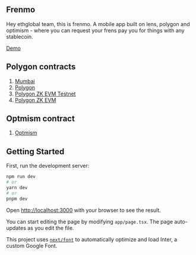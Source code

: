 ## Frenmo

Hey ethglobal team, this is frenmo. A mobile app built on lens, polygon and optimism - where you can request your frens pay you for things with any stablecoin.

[Demo](https://frenmo-ashy.vercel.app/)

## Polygon contracts

1. [Mumbai](https://mumbai.polygonscan.com/address/0x14f2e404152668c9b4e7bcf54a634030994eb425)
2. [Polygon](https://polygonscan.com/address/0x943920e1891fcc6985edf03bbdab21b943768b82)
3. [Polygon ZK EVM Testnet](https://testnet-zkevm.polygonscan.com/address/0x0aa10acf1964c71ec0c573c6af5ef44f2afb1633)
4. [Polygon ZK EVM](https://zkevm.polygonscan.com/address/0x0aa10acf1964c71ec0c573c6af5ef44f2afb1633)

## Optmism contract

1. [Optmism](https://optimistic.etherscan.io/address/0x0aa10acf1964c71ec0c573c6af5ef44f2afb1633)

## Getting Started

First, run the development server:

```bash
npm run dev
# or
yarn dev
# or
pnpm dev
```

Open [http://localhost:3000](http://localhost:3000) with your browser to see the result.

You can start editing the page by modifying `app/page.tsx`. The page auto-updates as you edit the file.

This project uses [`next/font`](https://nextjs.org/docs/basic-features/font-optimization) to automatically optimize and load Inter, a custom Google Font.
